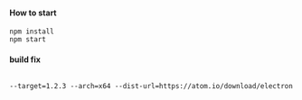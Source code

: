 #### How to start

```
npm install
npm start
```


#### build fix


```

--target=1.2.3 --arch=x64 --dist-url=https://atom.io/download/electron

```
